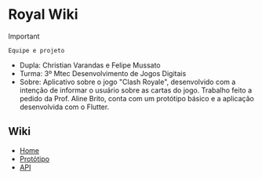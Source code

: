 # Royal Wiki

>[!Important]
 >`Equipe e projeto`
>- Dupla: Christian Varandas e Felipe Mussato
>- Turma: 3º Mtec Desenvolvimento de Jogos Digitais
>- Sobre: Aplicativo sobre o jogo "Clash Royale", desenvolvido com a intenção de informar o usuário sobre as cartas do jogo. Trabalho feito a pedido da Prof. Aline Brito, conta com um protótipo básico e a aplicação desenvolvida com o Flutter.


## Wiki

- [Home](https://github.com/ChristianVarandas/App-Clash-Royale/wiki)
- [Protótipo](https://github.com/ChristianVarandas/App-Clash-Royale/wiki/1.-Prot%C3%B3tipo)
- [API](https://github.com/ChristianVarandas/App-Clash-Royale/wiki/2.-API)

